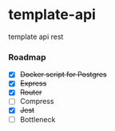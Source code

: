 # template-api
template api rest

### Roadmap

- [x] ~~Docker script for Postgres~~
- [x] ~~Express~~
- [x] ~~Router~~
- [ ] Compress
- [x] ~~Jest~~
- [ ] Bottleneck